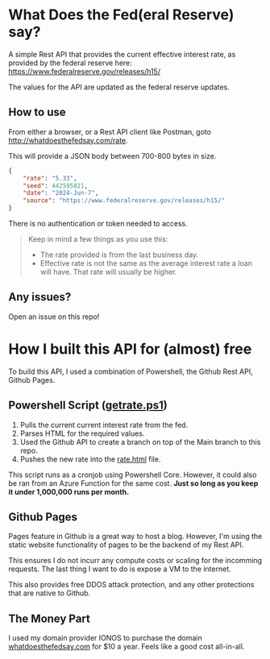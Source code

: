 # What Does the Fed(eral Reserve) say?
A simple Rest API that provides the current effective interest rate, as provided by the federal reserve here: https://www.federalreserve.gov/releases/h15/

The values for the API are updated as the federal reserve updates.

## How to use

From either a browser, or a Rest API client like Postman, goto http://whatdoesthefedsay.com/rate.

This will provide a JSON body between 700-800 bytes in size.

```json
{ 
    "rate": "5.33", 
    "seed": 442595821, 
    "date": "2024-Jun-7", 
    "source": "https://www.federalreserve.gov/releases/h15/" 
}
```

There is no authentication or token needed to access.

> Keep in mind a few things as you use this:
> - The rate provided is from the last business day.
> - Effective rate is not the same as the average interest rate a loan will have. That rate will usually be higher.

## Any issues?
Open an issue on this repo!

# How I built this API for (almost) free
To build this API, I used a combination of Powershell, the Github Rest API, Github Pages.

## Powershell Script ([getrate.ps1](getrate.ps1))

1. Pulls the current current interest rate from the fed.
2. Parses HTML for the required values.
3. Used the Github API to create a branch on top of the Main branch to this repo.
4. Pushes the new rate into the [rate.html](rate.html) file.

This script runs as a cronjob using Powershell Core. However, it could also be ran from an Azure Function for the same cost. **Just so long as you keep it under 1,000,000 runs per month.**

## Github Pages
Pages feature in Github is a great way to host a blog. However, I'm using the static website functionality of pages to be the backend of my Rest API. 

This ensures I do not incurr any compute costs or scaling for the incomming requests. The last thing I want to do is expose a VM to the internet.

This also provides free DDOS attack protection, and any other protections that are native to Github.

## The Money Part
I used my domain provider IONOS to purchase the domain [whatdoesthefedsay.com](whatdoesthefedsay.com) for $10 a year. Feels like a good cost all-in-all.